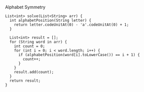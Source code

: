 Alphabet Symmetry

    List<int> solve(List<String> arr) {
      int alphabetPosition(String letter) {
        return letter.codeUnitAt(0) - 'a'.codeUnitAt(0) + 1;
      }
    
      List<int> result = [];
      for (String word in arr) {
        int count = 0;
        for (int i = 0; i < word.length; i++) {
          if (alphabetPosition(word[i].toLowerCase()) == i + 1) {
            count++;
          }
        }
        result.add(count);
      }
      return result;
    }
